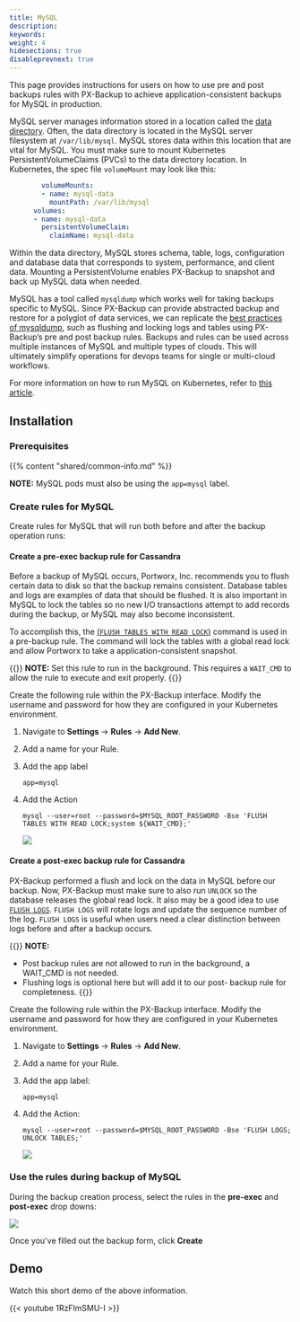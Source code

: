 ```yaml
---
title: MySQL
description: 
keywords: 
weight: 4
hidesections: true
disableprevnext: true
---
```


This page provides instructions for users on how to use pre and post backups rules with PX-Backup to achieve application-consistent backups for MySQL in production.


MySQL server manages information stored in a location called the [data directory](https://dev.mysql.com/doc/refman/8.0/en/data-directory.html). Often, the data directory is located in the MySQL server filesystem at `/var/lib/mysql`. MySQL stores data within this location that are vital for MySQL. You must make sure to mount Kubernetes PersistentVolumeClaims (PVCs) to the data directory location. In Kubernetes, the spec file `volumeMount` may look like this:

```yaml
        volumeMounts:
        - name: mysql-data
          mountPath: /var/lib/mysql
      volumes:
      - name: mysql-data
        persistentVolumeClaim:
          claimName: mysql-data
```

Within the data directory, MySQL stores schema, table, logs, configuration and database data that corresponds to system, performance, and client data. Mounting a PersistentVolume enables PX-Backup to snapshot and back up MySQL data when needed.

MySQL has a tool called `mysqldump` which works well for taking backups specific to MySQL. Since PX-Backup can provide abstracted backup and restore for a polyglot of data services, we can replicate the [best practices of mysqldump](https://dev.mysql.com/doc/refman/5.7/en/mysqldump.html#option_mysqldump_add-locks), such as flushing and locking logs and tables using PX-Backup’s pre and post backup rules. Backups and rules can be used across multiple instances of MySQL and multiple types of clouds. This will ultimately simplify operations for devops teams for single or multi-cloud workflows.

For more information on how to run MySQL on Kubernetes, refer to [this article](https://portworx.com/mysql-kubernetes/ ).

## Installation

### Prerequisites

{{% content "shared/common-info.md" %}}

**NOTE:** MySQL pods must also be using the `app=mysql` label.

### Create rules for MySQL

Create rules for MySQL that will run both before and after the backup operation runs:

#### Create a pre-exec backup rule for Cassandra

Before a backup of MySQL occurs, Portworx, Inc. recommends you to flush certain data to disk so that the backup remains consistent. Database tables and logs are examples of data that should be flushed. It is also important in MySQL to lock the tables so no new I/O transactions attempt to add records during the backup, or MySQL may also become inconsistent. 

To accomplish this, the [(`FLUSH TABLES WITH READ LOCK`)](https://dev.mysql.com/doc/refman/8.0/en/flush.html#flush-tables-with-read-lock) command is used in a pre-backup rule. The command will lock the tables with a global read lock and allow Portworx to take a application-consistent snapshot.

{{<info>}}
**NOTE:** Set this rule to run in the background. This requires a `WAIT_CMD` to allow the rule to execute and exit properly.
{{</info>}}

Create the following rule within the PX-Backup interface. Modify the username and password for how they are configured in your Kubernetes environment.

1. Navigate to **Settings** → **Rules** → **Add New**.
2. Add a name for your Rule.
3. Add the app label

	```text
	app=mysql
	```

4. Add the Action

	```text
	mysql --user=root --password=$MYSQL_ROOT_PASSWORD -Bse 'FLUSH TABLES WITH READ LOCK;system ${WAIT_CMD};'
	```

	 ![](/img/mysql-pre-rule.png)

#### Create a post-exec backup rule for Cassandra

PX-Backup performed a flush and lock on the data in MySQL before our backup. Now, PX-Backup must make sure to also run `UNLOCK` so the database releases the global read lock. It also may be a good idea to use [`FLUSH LOGS`](https://dev.mysql.com/doc/refman/8.0/en/flush.html#flush-logs). `FLUSH LOGS` will rotate logs and update the sequence number of the log. `FLUSH LOGS` is useful when users need a clear distinction between logs before and after a backup occurs. 

{{<info>}}
**NOTE:** 

* Post backup rules are not allowed to run in the background, a WAIT_CMD is not needed.
* Flushing logs is optional here but will add it to our post- backup rule for completeness.
{{</info>}}

Create the following rule within the PX-Backup interface. Modify the username and password for how they are configured in your Kubernetes environment.

1. Navigate to **Settings** → **Rules** → **Add New**.
2. Add a name for your Rule.
3. Add the app label:

	```text
	app=mysql
	```

4. Add the Action:

	```text
	mysql --user=root --password=$MYSQL_ROOT_PASSWORD -Bse 'FLUSH LOGS; UNLOCK TABLES;'
	```

	 ![](/img/mysql-post-rule.png)

### Use the rules during backup of MySQL

During the backup creation process, select the rules in the **pre-exec** and **post-exec** drop downs:

![](/img/mysql-use-rules.png)

Once you've filled out the backup form, click **Create**

## Demo

Watch this short demo of the above information.

{{< youtube  1RzFlmSMU-I >}}

